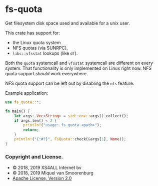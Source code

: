 
# fs-quota

Get filesystem disk space used and available for a unix user.

This crate has support for:

- the Linux quota system
- NFS quotas (via SUNRPC).
- `libc::vfsstat` lookups (like `df`).

Both the `quota` systemcall and `vfsstat` systemcall are different
on every system. That functionality is only implemented on Linux
right now. NFS quota support _should_ work everywhere.

NFS quota support can be left out by disabling the `nfs` feature.

Example application:
```rust
use fs_quota::*;

fn main() {
    let args: Vec<String> = std::env::args().collect();
    if args.len() < 2 {
        println!("usage: fs_quota <path>");
        return;
    }
    println!("{:#?}", FsQuota::check(&args[1], None));
}
```

### Copyright and License.

 * © 2018, 2019 XS4ALL Internet bv
 * © 2018, 2019 Miquel van Smoorenburg
 * [Apache License, Version 2.0](http://www.apache.org/licenses/LICENSE-2.0)
